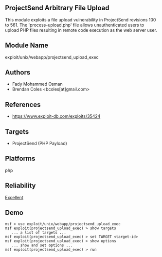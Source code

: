 ## ProjectSend Arbitrary File Upload

This module exploits a file upload vulnerability in 
ProjectSend revisions 100 to 561. The 'process-upload.php' 
file allows unauthenticated users to upload PHP files 
resulting in remote code execution as the web server user.


## Module Name
exploit/unix/webapp/projectsend_upload_exec

## Authors
* Fady Mohammed Osman
* Brendan Coles <bcoles[at]gmail.com>


## References
* https://www.exploit-db.com/exploits/35424



## Targets
* ProjectSend (PHP Payload)


## Platforms
php

## Reliability
[Excellent](https://github.com/rapid7/metasploit-framework/wiki/Exploit-Ranking)

## Demo

```
msf > use exploit/unix/webapp/projectsend_upload_exec
msf exploit(projectsend_upload_exec) > show targets
   ... a list of targets ...
msf exploit(projectsend_upload_exec) > set TARGET <target-id>
msf exploit(projectsend_upload_exec) > show options
   ... show and set options ...
msf exploit(projectsend_upload_exec) > run
```
    
    